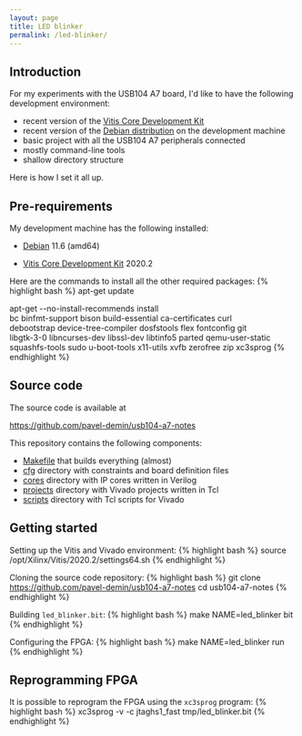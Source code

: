 ```yaml
---
layout: page
title: LED blinker
permalink: /led-blinker/
---
```


Introduction
-----

For my experiments with the USB104 A7 board, I'd like to have the following development environment:

 - recent version of the [Vitis Core Development Kit](https://www.xilinx.com/products/design-tools/vitis.html)
 - recent version of the [Debian distribution](https://www.debian.org/releases/bullseye) on the development machine
 - basic project with all the USB104 A7 peripherals connected
 - mostly command-line tools
 - shallow directory structure

Here is how I set it all up.

Pre-requirements
-----

My development machine has the following installed:

 - [Debian](https://www.debian.org/releases/bullseye) 11.6 (amd64)

 - [Vitis Core Development Kit](https://www.xilinx.com/products/design-tools/vitis.html) 2020.2

Here are the commands to install all the other required packages:
{% highlight bash %}
apt-get update

apt-get --no-install-recommends install \
  bc binfmt-support bison build-essential ca-certificates curl \
  debootstrap device-tree-compiler dosfstools flex fontconfig git \
  libgtk-3-0 libncurses-dev libssl-dev libtinfo5 parted qemu-user-static \
  squashfs-tools sudo u-boot-tools x11-utils xvfb zerofree zip xc3sprog
{% endhighlight %}

Source code
-----

The source code is available at

<https://github.com/pavel-demin/usb104-a7-notes>

This repository contains the following components:

 - [Makefile](https://github.com/pavel-demin/usb104-a7-notes/blob/master/Makefile) that builds everything (almost)
 - [cfg](https://github.com/pavel-demin/usb104-a7-notes/tree/master/cfg) directory with constraints and board definition files
 - [cores](https://github.com/pavel-demin/usb104-a7-notes/tree/master/cores) directory with IP cores written in Verilog
 - [projects](https://github.com/pavel-demin/usb104-a7-notes/tree/master/projects) directory with Vivado projects written in Tcl
 - [scripts](https://github.com/pavel-demin/usb104-a7-notes/tree/master/scripts) directory with Tcl scripts for Vivado

Getting started
-----

Setting up the Vitis and Vivado environment:
{% highlight bash %}
source /opt/Xilinx/Vitis/2020.2/settings64.sh
{% endhighlight %}

Cloning the source code repository:
{% highlight bash %}
git clone https://github.com/pavel-demin/usb104-a7-notes
cd usb104-a7-notes
{% endhighlight %}

Building `led_blinker.bit`:
{% highlight bash %}
make NAME=led_blinker bit
{% endhighlight %}

Configuring the FPGA:
{% highlight bash %}
make NAME=led_blinker run
{% endhighlight %}

Reprogramming FPGA
-----

It is possible to reprogram the FPGA using the `xc3sprog` program:
{% highlight bash %}
xc3sprog -v -c jtaghs1_fast tmp/led_blinker.bit
{% endhighlight %}
